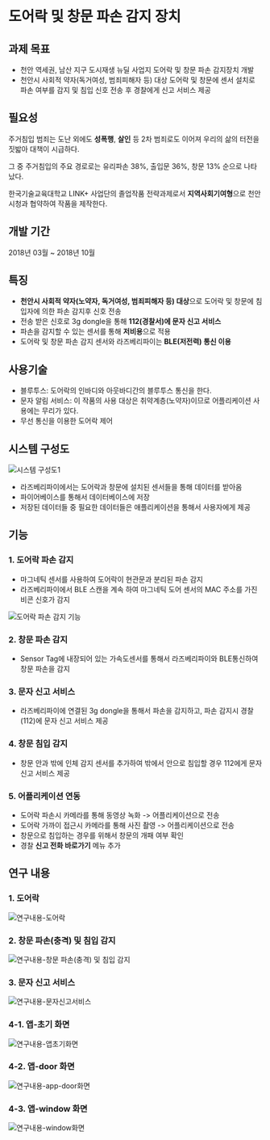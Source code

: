 #  도어락 및 창문 파손 감지 장치

## 과제 목표

- 천안 역세권, 남산 지구 도시재생 뉴딜 사업지 도어락 및 창문 파손 감지장치 개발
- 천안시 사회적 약자(독거여성, 범죄피해자 등) 대상 도어락 및 창문에 센서 설치로 파손 여부를 감지 및 침입 신호 전송 후 경찰에게 신고 서비스 제공

## 필요성 

주거침입 범죄는 도난 외에도 **성폭행**, **살인** 등 2차 범죄로도 이어져 우리의 삶의 터전을 짓밟아 대책이 시급하다.

그 중 주거침입의 주요 경로로는 유리파손 38%, 출입문 36%, 창문 13% 순으로 나타났다.

한국기술교육대학교 LINK+ 사업단의 졸업작품 전략과제로서 **지역사회기여형**으로 천안시청과 협약하여 작품을 제작한다.

## 개발 기간

2018년 03월 ~ 2018년 10월

## 특징

- **천안시 사회적 약자(노약자, 독거여성, 범죄피해자 등) 대상**으로 도어락 및 창문에 침입자에 의한 파손 감지후 신호 전송
- 전송 받은 신호로 3g dongle을 통해 **112(경찰서)에 문자 신고 서비스**
- 파손을 감지할 수 있는 센서를 통해 **저비용**으로 적용
- 도어락 및 창문 파손 감지 센서와 라즈베리파이는 **BLE(저전력) 통신 이용**

## 사용기술

- 블루투스: 도어락의 인바디와 아웃바디간의 블루투스 통신을 한다.
- 문자 알림 서비스: 이 작품의 사용 대상은 취약계층(노약자)이므로 어플리케이션 사용에는 무리가 있다.
- 무선 통신을 이용한 도어락 제어

## 시스템 구성도

![시스템 구성도1](./images/시스템구성도.png)

- 라즈베리파이에서는 도어락과 창문에 설치된 센서들을 통해 데이터를 받아옴
- 파이어베이스를 통해서 데이터베이스에 저장
- 저장된 데이터들 중 필요한 데이터들은 애플리케이션을 통해서 사용자에게 제공

## 기능

### 1. 도어락 파손 감지

- 마그네틱 센서를 사용하여 도어락이 현관문과 분리된 파손 감지
- 라즈베리파이에서 BLE 스캔을 계속 하여 마그네틱 도어 센서의 MAC 주소를 가진 비콘 신호가 감지

![도어락 파손 감지 기능](./images/기능-도어락파손감지.png)

### 2. 창문 파손 감지

-  Sensor Tag에 내장되어 있는 가속도센서를 통해서 라즈베리파이와 BLE통신하여 창문 파손을 감지

### 3. 문자 신고 서비스

- 라즈베리파이에 연결된 3g dongle을 통해서 파손을 감지하고, 파손 감지시 경찰(112)에 문자 신고 서비스 제공

### 4. 창문 침입 감지

- 창문 안과 밖에 인체 감지 센서를 추가하여 밖에서 안으로 침입할 경우 112에게 문자 신고 서비스 제공

### 5. 어플리케이션 연동

- 도어락 파손시 카메라를 통해 동영상 녹화 -> 어플리케이션으로 전송
- 도어락 가까이 접근시 카메라를 통해 사진 촬영 -> 어플리케이션으로 전송
- 창문으로 침입하는 경우를 위해서 창문의 개패 여부 확인
- 경찰 **신고 전화 바로가기** 메뉴 추가

## 연구 내용 

### 1. 도어락

![연구내용-도어락](./images/연구내용-도어락.png)

### 2. 창문 파손(충격) 및 침입 감지



![연구내용-창문 파손(충격) 및 침입 감지](\images\연구내용-창문파손(충격)및침입감지.png)

### 3. 문자 신고 서비스



![연구내용-문자신고서비스](./images/연구내용-문자신고서비스.png)

### 4-1. 앱-초기 화면



![연구내용-앱초기화면](./images/연구내용-앱초기화면.png)

### 4-2. 앱-door 화면



![연구내용-app-door화면](./images/연구내용-app-door화면.png)

### 4-3. 앱-window 화면



![연구내용-window화면](./images/연구내용-window화면.png)

